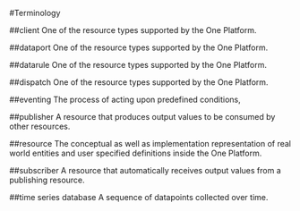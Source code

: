 #Terminology

##client
One of the resource types supported by the One Platform.

##dataport
One of the resource types supported by the One Platform.

##datarule
One of the resource types supported by the One Platform.

##dispatch
One of the resource types supported by the One Platform.

##eventing
The process of acting upon predefined conditions,

##publisher
A resource that produces output values to be consumed by other
resources.

##resource
The conceptual as well as implementation representation of real
world entities and user specified definitions inside the One
Platform.

##subscriber
A resource that automatically receives output values from a
publishing resource.

##time series database
A sequence of datapoints collected over time.

